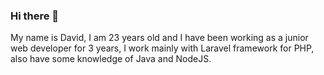 ### Hi there 👋

My name is David, I am 23 years old and I have been working as a junior web developer for 3 years, I work mainly with Laravel framework for PHP, also have some knowledge of Java and NodeJS.
